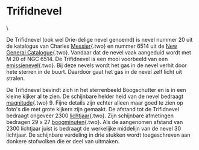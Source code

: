 # Trifidnevel

\

De Trifidnevel (ook wel Drie-delige nevel genoemd) is nevel nummer 20
uit de katalogus van Charles [Messier](messierl.html){.two} en nummer
6514 uit de [New General Catalogue](ngc.html){.two}. Vandaar dat de
nevel vaak aangeduid wordt met M 20 of NGC 6514. De Trifidnevel is een
mooi voorbeeld van een [emissienevel](emissienevel.html){.two}. Bij deze
nevels wordt het gas in de nevel verhit door hete sterren in de buurt.
Daardoor gaat het gas in de nevel zelf licht uit stralen.

De Trifidnevel bevindt zich in het sterrenbeeld Boogschutter en is in
een kleine kijker al te zien. De schijnbare helder heid van de nevel
bedraagt [magnitude](magnitud.html){.two} 9. Fijne details zijn echter
alleen maar goed te zien op foto\'s die met grote kijkers zijn gemaakt.
De afstand tot de Trifidnevel bedraagt ongeveer 2300
[lichtjaar](lichtjaa.html){.two}. Zijn schijnbare afmetingen bedragen 29
x 27 [boogminuten](hoeken.html){.two}. Als de aangenomen afstand van
2300 lichtjaar juist is bedraagt de werkelijke middelijn van de nevel 30
lichtjaar. De schijnbare verdeling in drie stukken wordt toegeschreven
aan donkere stofwolken die er deel van uitmaken.
